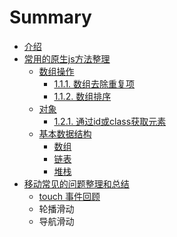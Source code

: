 # Summary

* [介绍](README.md)
* [常用的原生js方法整理](chapter1.md)
  * [数组操作](chapter1/shu-zu.md)
    * [1.1.1.  数组去除重复项](chapter1/shu-zu/111-dui-yi-ge-shu-zu-jin-xing-qu-chu-zhong-fu-xiang.md)
    * [1.1.2.  数组排序](chapter1/shu-zu/112-shu-zu-pai-xu.md)
  * [对象](chapter1/12-dui-xiang.md)
    * [1.2.1. 通过id或class获取元素](chapter1/12-dui-xiang/fen.md)
  * [基本数据结构](chapter1/基本数据结构.md)
    * [数组](chapter1/基本数据结构/数组.md)
    * [链表](chapter1/ji-ben-shu-ju-jie-gou/lian-biao.md)
    * [堆栈](chapter1/基本数据结构/dui-zhan.md)
* [移动常见的问题整理和总结](yi-dong-chang-jian-de-wen-ti-zheng-li-he-zong-jie.md)
  * [touch 事件回顾](yi-dong-chang-jian-de-wen-ti-zheng-li-he-zong-jie/touch-shi-jian-hui-gu.md)
  * 轮播滑动
  * 导航滑动


